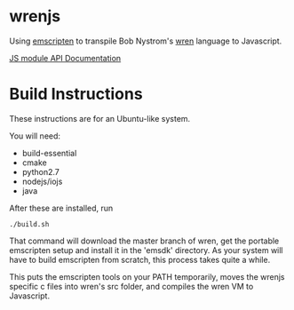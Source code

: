 # wrenjs
Using [emscripten](http://kripken.github.io/emscripten-site/)
to transpile Bob Nystrom's [wren](http://munificent.github.io/wren/) language to Javascript.

[JS module API Documentation](modules/js.md)

# Build Instructions

These instructions are for an Ubuntu-like system.

You will need:
- build-essential
- cmake
- python2.7
- nodejs/iojs
- java

After these are installed, run

    ./build.sh

That command will download the master branch of wren,
get the portable emscripten setup and install it in the 'emsdk' directory.
As your system will have to build emscripten from scratch,
this process takes quite a while.

This puts the emscripten tools on your PATH temporarily,
moves the wrenjs specific c files into wren's src folder,
and compiles the wren VM to Javascript.
